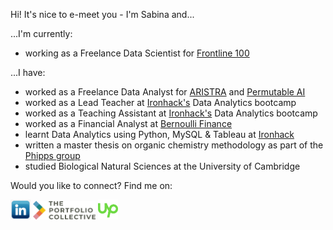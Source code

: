 Hi! It's nice to e-meet you - I'm Sabina and...

...I'm currently:  
- working as a Freelance Data Scientist for [Frontline 100](https://www.frontline100.com/)

...I have:
- worked as a Freelance Data Analyst for [ARISTRA](https://aristra.com/) and [Permutable AI](https://permutable.ai/)
- worked as a Lead Teacher at [Ironhack's](https://github.com/ironhack) Data Analytics bootcamp
- worked as a Teaching Assistant at [Ironhack's](https://github.com/ironhack) Data Analytics bootcamp
- worked as a Financial Analyst at [Bernoulli Finance](https://www.bernoullifinance.com/)
- learnt Data Analytics using Python, MySQL & Tableau at [Ironhack](https://github.com/ironhack) 
- written a master thesis on organic chemistry methodology as part of the [Phipps group](https://phippsgroup.wixsite.com/home/alumni)
- studied Biological Natural Sciences at the University of Cambridge

Would you like to connect? Find me on:

<a href="https://www.linkedin.com/in/sabinafirtala-data-analyst/"><img src="https://github.com/sabinagio/sabinagio/blob/main/social-media-logos/linkedin-square.png" width="32px" height=”32px”></a>
<a href="https://portfolio-collective.com/collective/the-collective-network/sabina_firtala/"><img src="social-media-logos/portfolio-collective.png" width="100px" height=”32px”></a>
<a href="https://www.upwork.com/freelancers/~01512f077786c6baa7"><img src="https://github.com/sabinagio/sabinagio/blob/main/social-media-logos/upwork.png" width="32px" height=”32px”></a>
